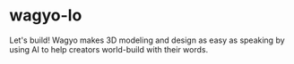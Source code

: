# wagyo-lo
Let's build! Wagyo makes 3D modeling and design as easy as speaking by using AI to help creators world-build with their words.
